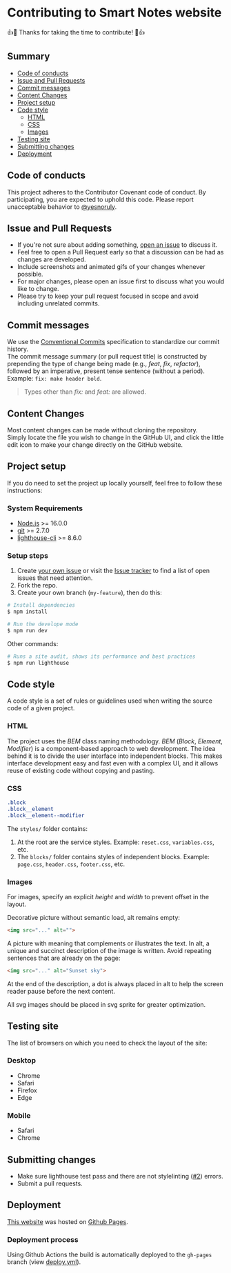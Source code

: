 # Contributing to Smart Notes website <!-- omit in toc -->

👍🎉 Thanks for taking the time to contribute! 🎉👍

## Summary <!-- omit in toc -->

- [Code of conducts](#code-of-conducts)
- [Issue and Pull Requests](#issue-and-pull-requests)
- [Commit messages](#commit-messages)
- [Content Changes](#content-changes)
- [Project setup](#project-setup)
- [Code style](#code-style)
  - [HTML](#html)
  - [CSS](#css)
  - [Images](#images)
- [Testing site](#testing-site)
- [Submitting changes](#submitting-changes)
- [Deployment](#deployment)

## Code of conducts

This project adheres to the Contributor Covenant code of conduct. By participating, you are expected to uphold this code. Please report unacceptable behavior to [@yesnoruly](https://t.me/yesnoruly).

## Issue and Pull Requests

- If you're not sure about adding something, [open an issue](https://github.com/iTflatApps/SmartNotes/issues/new/choose) to discuss it.
- Feel free to open a Pull Request early so that a discussion can be had as changes are developed.
- Include screenshots and animated gifs of your changes whenever possible.
- For major changes, please open an issue first to discuss what you would like to change.
- Please try to keep your pull request focused in scope and avoid including unrelated commits.

## Commit messages

We use the [Conventional Commits](https://www.conventionalcommits.org) specification to standardize our commit history. <br> The commit message summary (or pull request title) is constructed by prepending the type of change being made (e.g., *feat*, *fix*, *refactor*), followed by an imperative, present tense sentence (without a period). Example: `fix: make header bold`. 

> Types other than *fix:* and *feat:* are allowed.

## Content Changes

Most content changes can be made without cloning the repository. <br>
Simply locate the file you wish to change in the GitHub UI, and click the little edit icon to make your change directly on the GitHub website.

## Project setup

If you do need to set the project up locally yourself, feel free to follow these instructions:

### System Requirements <!-- omit in toc -->

- [Node.js](https://nodejs.org/en/) >= 16.0.0
- [git](https://git-scm.com/) >= 2.7.0
- [lighthouse-cli](https://github.com/GoogleChrome/lighthouse#using-the-node-cli) >= 8.6.0

### Setup steps <!-- omit in toc -->

1. Create [your own issue](https://github.com/iTflatApps/SmartNotes/issues/new/choose) or visit the [Issue tracker](https://github.com/iTflatApps/SmartNotes/issues) to find a list of open issues that need attention.
2. Fork the repo. 
3. Create your own branch (`my-feature`), then do this:
```bash
# Install dependencies
$ npm install

# Run the develope mode
$ npm run dev
```

Other commands:

```bash
# Runs a site audit, shows its performance and best practices
$ npm run lighthouse
```

## Code style

A code style is a set of rules or guidelines used when writing the source code of a given project.

### HTML

The project uses the *BEM* class naming methodology. *BEM* (*Block*, *Element*, *Modifier*) is a component-based approach to web development. The idea behind it is to divide the user interface into independent blocks. This makes interface development easy and fast even with a complex UI, and it allows reuse of existing code without copying and pasting.

### CSS

```css
.block
.block__element
.block__element--modifier
```

The `styles/` folder contains:
1. At the root are the service styles. Example: `reset.css`, `variables.css`, etc. 
2. The `blocks/` folder contains styles of independent blocks. Example: `page.css`,  `header.css`, `footer.css`, etc. 

### Images

For images, specify an explicit *height* and *width* to prevent offset in the layout.

Decorative picture without semantic load, alt remains empty:

```html
<img src="..." alt="">
```

A picture with meaning that complements or illustrates the text. In alt, a unique and succinct description of the image is written. Avoid repeating sentences that are already on the page:

```html
<img src="..." alt="Sunset sky">
```

At the end of the description, a dot is always placed in alt to help the screen reader pause before the next content.

All svg images should be placed in svg sprite for greater optimization.

## Testing site

The list of browsers on which you need to check the layout of the site:

### Desktop <!-- omit in toc -->

- Chrome
- Safari
- Firefox
- Edge

### Mobile <!-- omit in toc -->

- Safari 
- Chrome

## Submitting changes

- Make sure lighthouse test pass and there are not stylelinting ([#2](https://github.com/iTflatApps/SmartNotes/issues/2)) errors. 
- Submit a pull requests. 

## Deployment

[This website](https://itflatapps.github.io/SmartNotes/) was hosted on [Github Pages](https://pages.github.com/).

### Deployment process <!-- omit in toc -->

Using Github Actions the build is automatically deployed to the `gh-pages` branch (view [deploy.yml](https://github.com/iTflatApps/SmartNotes/blob/main/.github/workflows/deploy.yml)). 
